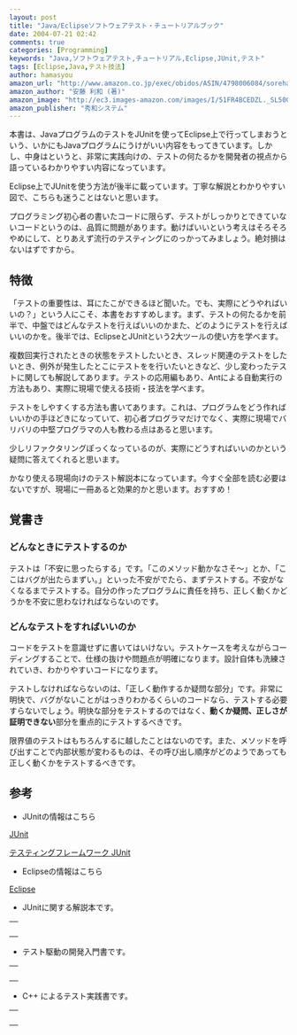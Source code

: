 ```yaml
---
layout: post
title: "Java/Eclipseソフトウェアテスト・チュートリアルブック"
date: 2004-07-21 02:42
comments: true
categories: [Programming]
keywords: "Java,ソフトウェアテスト,チュートリアル,Eclipse,JUnit,テスト"
tags: [Eclipse,Java,テスト技法]
author: hamasyou
amazon_url: "http://www.amazon.co.jp/exec/obidos/ASIN/4798006084/sorehabooks-22"
amazon_author: "安藤 利和 (著)"
amazon_image: "http://ec3.images-amazon.com/images/I/51FR4BCEDZL._SL500_AA300_.jpg"
amazon_publisher: "秀和システム"
---
```


本書は、JavaプログラムのテストをJUnitを使ってEclipse上で行ってしまおうという、いかにもJavaプログラムにうけがいい内容をもってきています。しかし、中身はというと、非常に実践向けの、テストの何たるかを開発者の視点から語っているわかりやすい内容になっています。

Eclipse上でJUnitを使う方法が後半に載っています。丁寧な解説とわかりやすい図で、こちらも迷うことはないと思います。

プログラミング初心者の書いたコードに限らず、テストがしっかりとできていないコードというのは、品質に問題があります。動けばいいという考えはそろそろやめにして、とりあえず流行のテスティングにのっかってみましょう。絶対損はないはずですから。


<!-- more -->

<h2>特徴</h2>

「テストの重要性は、耳にたこができるほど聞いた。でも、実際にどうやればいいの？」という人にこそ、本書をおすすめします。まず、テストの何たるかを前半で、中盤ではどんなテストを行えばいいのかまた、どのようにテストを行えばいいのかを。後半では、EclipseとJUnitという2大ツールの使い方を学べます。

複数回実行されたときの状態をテストしたいとき、スレッド関連のテストをしたいとき、例外が発生したとこにテストをを行いたいときなど、少し変わったテストに関しても解説してあります。テストの応用編もあり、Antによる自動実行の方法もあり、実際に現場で使える技術・技法を学べます。

テストをしやすくする方法も書いてあります。これは、プログラムをどう作ればいいかの手ほどきになっていて、初心者プログラマだけでなく、実際に現場でバリバリの中堅プログラマの人も教わる点はあると思います。

少しリファクタリングぽっくなっているのが、実際にどうすればいいのかという疑問に答えてくれると思います。

かなり使える現場向けのテスト解説本になっています。今すぐ全部を読む必要はないですが、現場に一冊あると効果的かと思います。おすすめ！

<h2>覚書き</h2>

<h3>どんなときにテストするのか</h3>

テストは「不安に思ったらする」です。「このメソッド動かなさそ〜」とか、「ここはバグが出たらまずい。」といった不安がでたら、まずテストする。不安がなくなるまでテストする。自分の作ったプログラムに責任を持ち、正しく動くかどうかを不安に思わなければならないのです。

<h3>どんなテストをすればいいのか</h3>

コードをテストを意識せずに書いてはいけない。テストケースを考えながらコーディングすることで、仕様の抜けや問題点が明確になります。設計自体も洗練されていき、わかりやすいコードになります。

テストしなければならないのは、「正しく動作するか疑問な部分」です。非常に明快で、バグがないことがはっきりわかるくらいのコードなら、テストする必要すらないでしょう。明快な部分をテストするのではなく、<strong>動くか疑問、正しさが証明できない</strong>部分を重点的にテストするべきです。

限界値のテストはもちろんするに越したことはないのです。また、メソッドを呼び出すことで内部状態が変わるものは、その呼び出し順序がどのようであっても正しく動くかをテストするべきです。

<h2>参考</h2>

+ JUnitの情報はこちら

<a href="http://www.junit.org/" rel="external nofollow">JUnit</a>

<a href="http://www.alles.or.jp/~torutk/oojava/maneuver/2000/6-3.html" rel="external nofollow">テスティングフレームワーク JUnit</a>

+ Eclipseの情報はこちら

<a href="http://www.eclipse.org/" rel="external nofollow">Eclipse</a>

+ JUnitに関する解説本です。
<div class="rakuten"><table border="0" cellpadding="5" width="400"><tr><td valign="top"><a href="http://www.amazon.co.jp/exec/obidos/ASIN/4797325143/sorehabooks-22/" rel="external nofollow"></a><br /></td></tr></table>
</div>

+ テスト駆動の開発入門書です。

<div class="rakuten"><table border="0" cellpadding="5" width="400"><tr><td valign="top"><a href="http://www.amazon.co.jp/exec/obidos/ASIN/4894717115/sorehabooks-22/" rel="external nofollow"></a><br /></td></tr></table>
</div>

+ C++ によるテスト実践書です。

<div class="rakuten"><table border="0" cellpadding="5" width="400"><tr><td valign="top"><a href="http://www.amazon.co.jp/exec/obidos/ASIN/4798005711/sorehabooks-22/ref=nosim/" rel="external nofollow"></a><br /></td></tr></table>
</div>




